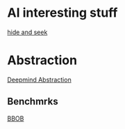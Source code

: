 # AI interesting stuff
<!-- All things AI except robots -->

[ hide and seek](https://openai.com/blog/emergent-tool-use/)

# Abstraction 
[Deepmind Abstraction](https://deepmind.com/blog/article/measuring-abstract-reasoning)

## Benchmrks
[BBOB](http://coco.lri.fr/COCOdoc/bbo_experiment.html)
